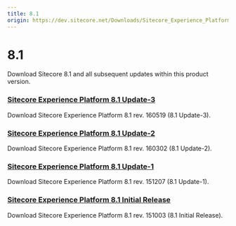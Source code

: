 ```yaml
---
title: 8.1
origin: https://dev.sitecore.net/Downloads/Sitecore_Experience_Platform/Sitecore_81.aspx
---
```


8.1
===

Download Sitecore 8.1 and all subsequent updates within this product version.

### [Sitecore Experience Platform 8.1 Update-3](/downloads/Sitecore_Experience_Platform/Sitecore_81/Sitecore_Experience_Platform_81_Update3)

Download Sitecore Experience Platform 8.1 rev. 160519 (8.1 Update-3).

### [Sitecore Experience Platform 8.1 Update-2](/downloads/Sitecore_Experience_Platform/Sitecore_81/Sitecore_Experience_Platform_81_Update2)

Download Sitecore Experience Platform 8.1 rev. 160302 (8.1 Update-2).

### [Sitecore Experience Platform 8.1 Update-1](/downloads/Sitecore_Experience_Platform/Sitecore_81/Sitecore_Experience_Platform_81_Update1)

Download Sitecore Experience Platform 8.1 rev. 151207 (8.1 Update-1).

### [Sitecore Experience Platform 8.1 Initial Release](/downloads/Sitecore_Experience_Platform/Sitecore_81/Sitecore_Experience_Platform_81_Initial_Release)

Download Sitecore Experience Platform 8.1 rev. 151003 (8.1 Initial Release).